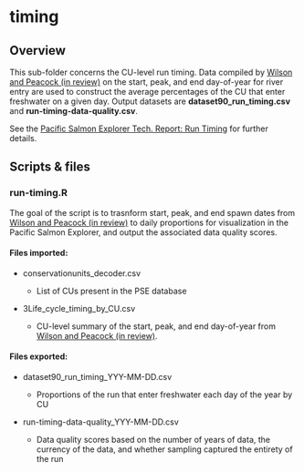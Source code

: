 
# timing

## Overview

This sub-folder concerns the CU-level run timing. Data compiled by [Wilson and Peacock (in review)](https://bookdown.org/salmonwatersheds/life-cycle-timing) on the start, peak, and end day-of-year for river entry are used to construct the average percentages of the CU that enter freshwater on a given day. Output datasets are **dataset90_run_timing.csv** and **run-timing-data-quality.csv**. 

See the [Pacific Salmon Explorer Tech. Report: Run Timing](https://salmonexplorer.ca/methods/analytical-approach.html#run-timing) for further details.


## Scripts & files


### run-timing.R

The goal of the script is to trasnform start, peak, and end spawn dates from [Wilson and Peacock (in review)](https://bookdown.org/salmonwatersheds/life-cycle-timing) to daily proportions for visualization in the Pacific Salmon Explorer, and output the associated data quality scores.

#### Files imported:

* conservationunits_decoder.csv
  - List of CUs present in the PSE database 
  
* 3Life_cycle_timing_by_CU.csv
  - CU-level summary of the start, peak, and end day-of-year from [Wilson and Peacock (in review)](https://bookdown.org/salmonwatersheds/life-cycle-timing).


#### Files exported:

* dataset90_run_timing_YYY-MM-DD.csv
  - Proportions of the run that enter freshwater each day of the year by CU 

* run-timing-data-quality_YYY-MM-DD.csv
  - Data quality scores based on the number of years of data, the currency of the data, and whether sampling captured the entirety of the run


<!--
### fraser-pink.R

The goal of the script is to estimate Fraser pink salmon mean and sd of run timing 
from daily passage.

#### Files imported:

* MissionDailyPassage_PinkSalmon_2009_2023.csv 
  - Daily passage of pink salmon... TODO: complete
  - provided by Hague, Merran <hague@psc.org> on Sept 7, 2023

#### Files exported:

NA

  
### timing-draft-visuals.R

TODO: to complete (?)

#### Files imported:

#### Files exported:


-->








